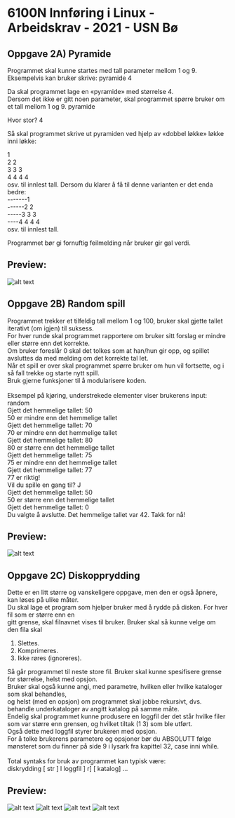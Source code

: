 <h1>6100N Innføring i Linux - Arbeidskrav - 2021 - USN Bø</h1>

<h2>Oppgave 2A) Pyramide</h2>
Programmet skal kunne startes med tall parameter mellom 1 og 9. Eksempelvis kan bruker skrive:
pyramide 4

Da skal programmet lage en «pyramide» med størrelse 4. <br> Dersom det ikke er gitt noen parameter, skal programmet spørre bruker om et tall mellom 1 og 9.
pyramide

Hvor stor? 4

Så skal programmet skrive ut pyramiden ved hjelp av «dobbel løkke» løkke inni løkke:

1<br>
2 2<br>
3 3 3<br>
4 4 4 4<br>
osv. til innlest tall.
Dersom du klarer å få til denne varianten er det enda bedre:<br>
-------1<br>
------2 2<br>
-----3 3 3<br>
----4 4 4 4<br>
osv. til innlest tall.

Programmet bør gi fornuftig feilmelding når bruker gir gal verdi.
<h2>Preview:</h2>

![alt text](https://github.com/newmanman/6100N-arbeidskrav-21h/blob/main/Pyramide/pyramide.png?raw=true)

<h2>Oppgave 2B) Random spill</h2>
Programmet trekker et tilfeldig tall mellom 1 og 100, bruker skal gjette tallet iterativt (om igjen) til suksess. <br>
For hver runde skal programmet rapportere om bruker sitt forslag er mindre eller større enn det korrekte. <br>
Om bruker foreslår 0 skal det tolkes som at han/hun gir opp, og spillet avsluttes da med melding om det korrekte tal let. <br>
Når et spill er over skal programmet spørre bruker om hun vil fortsette, og i så fall trekke og starte nytt spill. <br>
Bruk gjerne funksjoner til å modularisere koden.<br>
<br>
Eksempel på kjøring, understrekede elementer viser brukerens input:
random<br>
Gjett det hemmelige tallet: 50<br>
50 er mindre enn det hemmelige tallet<br>
Gjett det hemmelige tallet: 70<br>
70 er mindre enn det hemmelige tallet<br>
Gjett det hemmelige tallet: 80<br>
80 er større enn det hemmelige tallet<br>
Gjett det hemmelige tallet: 75<br>
75 er mindre enn det hemmelige tallet<br>
Gjett det hemmelige tallet: 77<br>
77 er riktig!<br>
Vil du spille en gang til? J<br>
Gjett det hemmelige tallet: 50<br>
50 er større enn det hemmelige tallet<br>
Gjett det hemmelige tallet: 0<br>
Du valgte å avslutte. Det hemmelige tallet var 42. Takk for nå!<br>

<h2>Preview:</h2>

![alt text](https://github.com/newmanman/6100N-arbeidskrav-21h/blob/main/Random_spill/random_spill.png?raw=true)

<h2>Oppgave 2C) Diskopprydding</h2>

Dette er en litt større og vanskeligere oppgave, men den er også åpnere, kan løses på ulike måter.<br>
Du skal lage et program som hjelper bruker med å rydde på disken. For hver fil som er større enn en<br>
gitt grense, skal filnavnet vises til bruker. Bruker skal så kunne velge om den fila skal<br>
1. Slettes.
2. Komprimeres.
3. Ikke røres (ignoreres).

Så går programmet til neste store fil. Bruker skal kunne spesifisere grense for størrelse, helst med opsjon.<br> 
Bruker skal også kunne angi, med parametre, hvilken eller hvilke kataloger som skal behandles,<br>
og helst (med en opsjon) om programmet skal jobbe rekursivt, dvs. behandle underkataloger av angitt katalog på samme måte.<br> 
Endelig skal programmet kunne produsere en loggfil der det står hvilke filer som var større enn grensen, og hvilket tiltak (1 3) som ble utført.<br>
Også dette med loggfil styrer brukeren med opsjon. <br>
For å tolke brukerens parametere og opsjoner bør du ABSOLUTT følge mønsteret som du finner på side 9 i lysark fra kapittel 32, case inni while.<br>
<br>
Total syntaks for bruk av programmet kan typisk være:<br>
diskrydding [ str ] l loggfil ] r] [ katalog] ...


<h2>Preview:</h2>

![alt text](https://github.com/newmanman/6100N-arbeidskrav-21h/blob/main/Diskrydding/for_slett.png?raw=true)
![alt text](https://github.com/newmanman/6100N-arbeidskrav-21h/blob/main/Diskrydding/etter_slett.png?raw=true)
![alt text](https://github.com/newmanman/6100N-arbeidskrav-21h/blob/main/Diskrydding/komprimering.png?raw=true)
![alt text](https://github.com/newmanman/6100N-arbeidskrav-21h/blob/main/Diskrydding/log_fil.png?raw=true)
